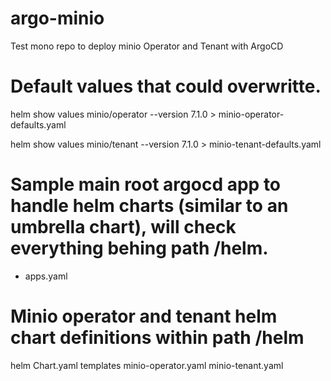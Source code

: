 # argo-minio

Test mono repo to deploy minio Operator and Tenant with ArgoCD


# Default values that could overwritte.

helm show values minio/operator --version 7.1.0 > minio-operator-defaults.yaml

helm show values minio/tenant --version 7.1.0 > minio-tenant-defaults.yaml


# Sample main root argocd app to handle helm charts (similar to an umbrella chart), will check everything behing path /helm.

- apps.yaml


# Minio operator and tenant helm chart definitions within path /helm


helm
  Chart.yaml
  templates
    minio-operator.yaml
    minio-tenant.yaml


